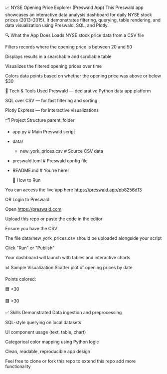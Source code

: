 📈 NYSE Opening Price Explorer (Preswald App)
This Preswald app showcases an interactive data analysis dashboard for daily NYSE stock prices (2013–2015). It demonstrates filtering, querying, table rendering, and data visualization using Preswald, SQL, and Plotly.

🔍 What the App Does
Loads NYSE stock price data from a CSV file

Filters records where the opening price is between 20 and 50

Displays results in a searchable and scrollable table

Visualizes the filtered opening prices over time

Colors data points based on whether the opening price was above or below $30

🧠 Tech & Tools Used
Preswald — declarative Python data app platform

SQL over CSV — for fast filtering and sorting

Plotly Express — for interactive visualizations

🗂️ Project Structure
parent_folder

- app.py # Main Preswald script
- data/
  - new_york_prices.csv # Source CSV data
- preswald.toml # Preswald config file
- README.md # You're here!

  🚀 How to Run

You can access the live app here https://preswald.app/pb8256d13

OR
Login to Preswald

Open https://preswald.com

Upload this repo or paste the code in the editor

Ensure you have the CSV

The file data/new_york_prices.csv should be uploaded alongside your script

Click "Run" or "Publish"

Your dashboard will launch with tables and interactive charts

📊 Sample Visualization
Scatter plot of opening prices by date

Points colored:

🟦 <30

🟥 >30

✅ Skills Demonstrated
Data ingestion and preprocessing

SQL-style querying on local datasets

UI component usage (text, table, chart)

Categorical color mapping using Python logic

Clean, readable, reproducible app design

Feel free to clone or fork this repo to extend this repo add more functionality
